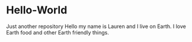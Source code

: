 # Hello-World
Just another repository
Hello my name is Lauren and I live on Earth.  I love Earth food and other Earth friendly things.
